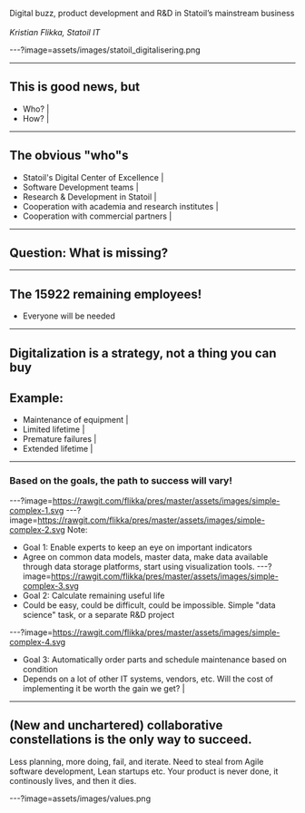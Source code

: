 Digital buzz, product development and R&D in Statoil’s mainstream business
</br></br>
*Kristian Flikka, Statoil IT*

 
---?image=assets/images/statoil_digitalisering.png

---

## This is good news, but
- Who? |
- How? |

---
## The obvious "who"s
- Statoil's Digital Center of Excellence |
- Software Development teams |
- Research & Development in Statoil |
- Cooperation with academia and research institutes |
- Cooperation with commercial partners |

---

## Question: What is missing?

---

## The 15922 remaining employees!
- Everyone will be needed
---

Digitalization is a strategy, not a thing you can buy
---

## Example:
- Maintenance of equipment |
- Limited lifetime |
- Premature failures |
- Extended lifetime |


---
### Based on the goals, the path to success will vary!

---?image=https://rawgit.com/flikka/pres/master/assets/images/simple-complex-1.svg
---?image=https://rawgit.com/flikka/pres/master/assets/images/simple-complex-2.svg
Note:
- Goal 1: Enable experts to keep an eye on important indicators 
 - Agree on common data models, master data, make data available through data storage platforms, start using visualization tools. 
---?image=https://rawgit.com/flikka/pres/master/assets/images/simple-complex-3.svg
- Goal 2: Calculate remaining useful life 
 - Could be easy, could be difficult, could be impossible. Simple "data science" task, or a separate R&D project

---?image=https://rawgit.com/flikka/pres/master/assets/images/simple-complex-4.svg
- Goal 3: Automatically order parts and schedule maintenance based on condition 
 - Depends on a lot of other IT systems, vendors, etc. Will the cost of implementing it be worth the gain we get? |

---
(New and unchartered) collaborative constellations is the only way to succeed.
---
Less planning, more doing, fail, and iterate. Need to steal from Agile software development, Lean startups etc. Your product is never done, it continously lives, and then it dies.

---?image=assets/images/values.png


